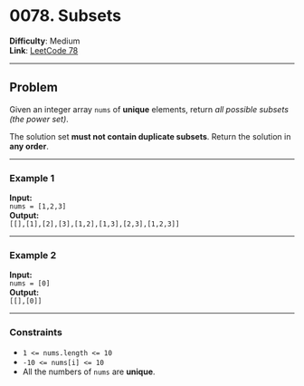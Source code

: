 # 0078. Subsets

**Difficulty**: Medium  
**Link**: [LeetCode 78](https://leetcode.com/problems/subsets/)

---

## Problem

Given an integer array `nums` of **unique** elements, return *all possible subsets (the power set)*.

The solution set **must not contain duplicate subsets**. Return the solution in **any order**.

---

### Example 1

**Input:**  
`nums = [1,2,3]`  
**Output:**  
`[[],[1],[2],[3],[1,2],[1,3],[2,3],[1,2,3]]`

---

### Example 2

**Input:**  
`nums = [0]`  
**Output:**  
`[[],[0]]`

---

### Constraints

- `1 <= nums.length <= 10`  
- `-10 <= nums[i] <= 10`  
- All the numbers of `nums` are **unique**.

